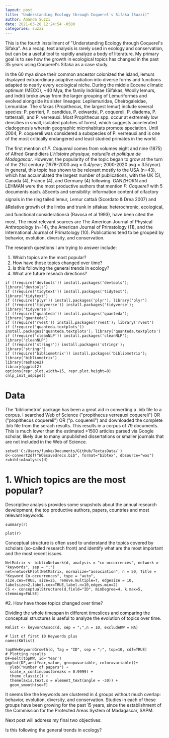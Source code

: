 ```yaml
---
layout: post
title: "Understanding Ecology through Coquerel's Sifaka (Suzzi)"
author: Amanda Suzzi
date: 2021-03-28 12:24:54 -0500
categories: suzzi
---
```


This is the fourth installment of "Understanding Ecology through Coquerel's Sifaka". As a recap, text analysis is rarely used in ecology and conservation, but can be a useful tool to rapidly analyze a body of literature. My primary goal is to see how the growth in ecological topics has changed in the past 35 years using Coquerel's Sifaka as a case study. 


  In the 60 mya since their common ancestor colonized the island, lemurs displayed extraordinary adaptive radiation into diverse forms and functions adapted to nearly every ecological niche. During the middle Eocene climatic optimum (MECO), ~40 Mya, the family Indriidae (Sifakas, Woolly lemurs, and Indri) broke away from the larger grouping of Lemuriformes and evolved alongside its sister lineages: Lepilemuridae, Cheirogaleidae, Lemuridae. The sifakas (Propithecus, the largest lemur) include several species: P. perrieri, P. candidus, P. edwardsi, P. coquereli, P. diadema, P. tattersalli, and P. verreauxi. Most Propithecus spp. occur at extremely low densities in small, isolated patches of forest, which suggests accelerated cladogenesis wherein geographic  microhabitats promote speciation. Until 2004, P. coquereli was considered a subspecies of P. verreauxi and is one of the most critically endangered and least studied primates in the world. 


  The first mention of *P. Coquereli* comes from volumes eight and nine (1875) of Alfred Grandidiers  *L'Histoire physique, naturelle et politique de Madagascar*. However, the popularity of the topic began to grow at the turn of the 21st century (1978-2000 avg = 0.4/year; 2000-2020 avg = 3.5/year). In general, this topic has shown to be relevant mostly to the USA (n=43), which has accumulated the largest number of publications, with the UK (5), Canada (4), France (4), and Germany (4) following. GANZHORN and  LEHMAN were the most productive authors that mention *P. Coquereli* with 5 documents each. âScents and sensibility: information content of olfactory signals in the ring tailed lemur, Lemur cattaâ (Scordato & Drea 2007) and âRelative growth of the limbs and trunk in sifakas: heterochronic, ecological, and functional considerationsâ (Ravosa et al 1993), have been cited the most. The most relevant sources are The American Journal of Physical Anthropology (n=14), the American Journal of Primatology (11), and the International Journal of Primatology (10). Publications tend to be grouped by behavior, evolution, diversity, and conservation. 

The research questions I am trying to answer include:

1.   Which topics are the most popular?
2.   How have those topics changed over time?
3.   Is this following the general trends in ecology?
4.   What are future reseach directions?

```{r}
if (!require('devtools')) install.packages('devtools'); library('devtools')
if (!require('tidytext')) install.packages('tidytext'); library('tidytext')
if (!require('plyr')) install.packages('plyr'); library('plyr')
if (!require('tidyverse')) install.packages('tidyverse'); library('tidyverse')
if (!require('quanteda')) install.packages('quanteda'); library('quanteda')
if (!require('rvest')) install.packages('rvest'); library('rvest')
if (!require('quanteda.textplots')) install.packages('quanteda.textplots'); library('quanteda.textplots')
if (!require('cleanNLP')) install.packages('cleanNLP'); library('cleanNLP')
if (!require('stringr')) install.packages('stringr'); library('stringr')
if (!require('bibliometrix')) install.packages('bibliometrix'); library('bibliometrix')
library(reshape2)
library(ggplot2)
options(repr.plot.width=15, repr.plot.height=8)
cnlp_init_udpipe()
```

# Data
The 'bibliometrix' package has been a great aid in converting a .bib file to a corpus. I searched Web of Science ("propithecus verreauxi coquereli") OR  ("propithecus coquereli") OR ("p. coquereli") and downloaded the complete .bib file from the serach results. This results in a corpus of 79 documents. This is much lower than the estimated >1500 articles parsed via Google scholar, likely due to many unpublished dissertations or smaller journals that are not included in the Web of Science. 

```{r}
setwd('C:/Users/funke/Documents/GitHub/TextasData/')
d<-convert2df("WOSsavedrecs.bib", format="bibtex", dbsource="wos")
r=biblioAnalysis(d)
```

# 1. Which topics are the most popular?

Descriptive analysis provides some snapshots about the annual research development, the top productive authors, papers, countries and most relevant keywords.

```{r}
summary(r)

plot(r)
```

Conceptual structure is often used to understand the topics covered by scholars (so-called research front) and identify what are the most important and the most recent issues. 

```{r}
NetMatrix <- biblioNetwork(d, analysis = "co-occurrences", network = "keywords", sep = ";")
net=networkPlot(NetMatrix, normalize="association", n = 50, Title = "Keyword Co-occurrences", type = "auto", 
size.cex=TRUE, size=25, remove.multiple=T, edgesize = 10, labelsize=2,label.cex=TRUE,label.n=10,edges.min=2)
CS <- conceptualStructure(d,field="ID", minDegree=4, k.max=5, stemming=FALSE)
```

#2.   How have those topics changed over time?

Dividing the whole timespan in different timeslices and comparing the conceptual structures is useful to analyze the evolution of topics over time.


```{r}
KWlist <- keywordAssoc(d, sep = ";",n = 10, excludeKW = NA)

# list of first 10 Keywords plus
names(KWlist)

topKW=KeywordGrowth(d, Tag = "ID", sep = ";", top=10, cdf=TRUE)
# Plotting results
DF=melt(topKW, id='Year')
ggplot(DF,aes(Year,value, group=variable, color=variable))+
  ylab("Number of papers") +  
  scale_x_continuous(breaks = 0:9999) +
  theme_classic() +
  theme(axis.text.x = element_text(angle = -30)) +
  geom_smooth(se=F)
```

It seems like the keywords are clustered in 4 groups without much overlap: behavior, evolution, diversity, and conservation. Studies in each of these groups have been growing for the past 15 years, since the establishment of the Commission for the Protected Areas System of Madagascar, SAPM.

Next post will address my final two objectives:


Is this following the general trends in ecology?
